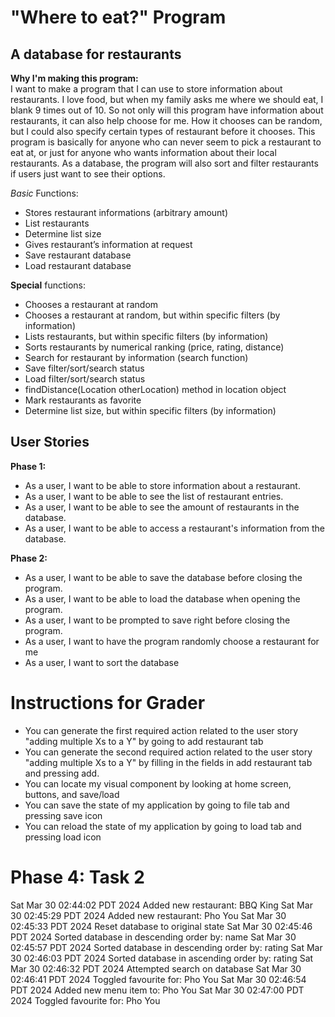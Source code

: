 # "Where to eat?" Program

## A database for restaurants

**Why I'm making this program:** 
<br>
I want to make a program that I can use to store information about restaurants. 
I love food, but when my family asks me where we should eat, I blank 9 times out of 10. 
So not only will this program have information about restaurants, it can also help choose for me.
How it chooses can be random, but I could also specify certain types of restaurant before it chooses.
This program is basically for anyone who can never seem to pick a restaurant to eat at, 
or just for anyone who wants information about their local restaurants.
As a database, the program will also sort and filter restaurants if users
just want to see their options.
<br>

*Basic* Functions:
- Stores restaurant informations (arbitrary amount)
- List restaurants
- Determine list size
- Gives restaurant’s information at request
- Save restaurant database
- Load restaurant database

**Special** functions:
- Chooses a restaurant at random
- Chooses a restaurant at random, but within specific filters (by information)
- Lists restaurants, but within specific filters (by information)
- Sorts restaurants by numerical ranking (price, rating, distance)
- Search for restaurant by information (search function)
- Save filter/sort/search status
- Load filter/sort/search status
- findDistance(Location otherLocation) method in location object
- Mark restaurants as favorite
- Determine list size, but within specific filters (by information)

## User Stories

**Phase 1:**
- As a user, I want to be able to store information about a restaurant.
- As a user, I want to be able to see the list of restaurant entries. 
- As a user, I want to be able to see the amount of restaurants in the database.
- As a user, I want to be able to access a restaurant's information from the database.

**Phase 2:**
- As a user, I want to be able to save the database before closing the program.
- As a user, I want to be able to load the database when opening the program.
- As a user, I want to be prompted to save right before closing the program.
- As a user, I want to have the program randomly choose a restaurant for me
- As a user, I want to sort the database

# Instructions for Grader

- You can generate the first required action related to the user story "adding multiple Xs to a Y" by going to 
  add restaurant tab
- You can generate the second required action related to the user story "adding multiple Xs to a Y" by 
  filling in the fields in add restaurant tab and pressing add.
- You can locate my visual component by looking at home screen, buttons, and save/load
- You can save the state of my application by going to file tab and pressing save icon
- You can reload the state of my application by going to load tab and pressing load icon

# Phase 4: Task 2
Sat Mar 30 02:44:02 PDT 2024
Added new restaurant: BBQ King
Sat Mar 30 02:45:29 PDT 2024
Added new restaurant: Pho You
Sat Mar 30 02:45:33 PDT 2024
Reset database to original state
Sat Mar 30 02:45:46 PDT 2024
Sorted database in descending order by: name
Sat Mar 30 02:45:57 PDT 2024
Sorted database in descending order by: rating
Sat Mar 30 02:46:03 PDT 2024
Sorted database in ascending order by: rating
Sat Mar 30 02:46:32 PDT 2024
Attempted search on database
Sat Mar 30 02:46:41 PDT 2024
Toggled favourite for: Pho You
Sat Mar 30 02:46:54 PDT 2024
Added new menu item to: Pho You
Sat Mar 30 02:47:00 PDT 2024
Toggled favourite for: Pho You